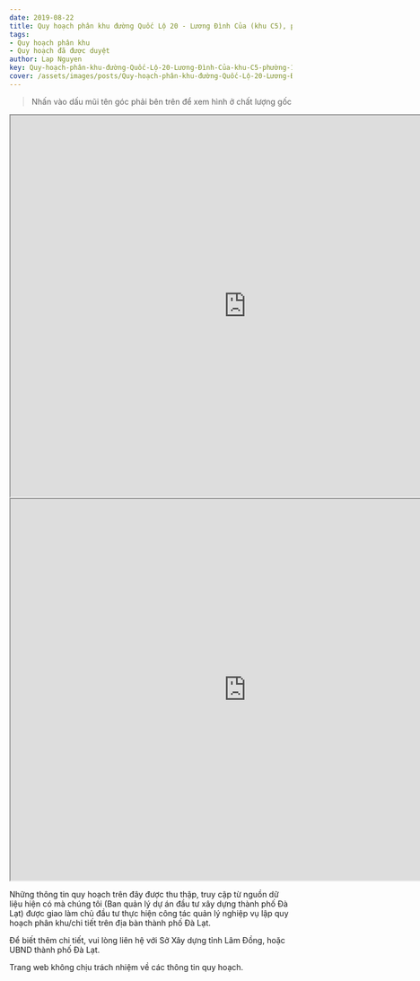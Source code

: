 ```yaml
---
date: 2019-08-22
title: Quy hoạch phân khu đường Quốc Lộ 20 - Lương Đình Của (khu C5), phường 11, TP Đà Lạt
tags:
- Quy hoạch phân khu
- Quy hoạch đã được duyệt
author: Lap Nguyen
key: Quy-hoạch-phân-khu-đường-Quốc-Lộ-20-Lương-Đình-Của-khu-C5-phường-11-TP-Đà-Lạt
cover: /assets/images/posts/Quy-hoạch-phân-khu-đường-Quốc-Lộ-20-Lương-Đình-Của-khu-C5-phường-11-TP-Đà-Lạt.png
---
```


> Nhấn vào dấu mũi tên góc phải bên trên để xem hình ở chất lượng gốc

<iframe src="https://drive.google.com/file/d/1TgXm7hCkYiLhd3ZkDd7yefoeEd33Hw8_/preview" width="840" height="680"></iframe>
<iframe src="https://drive.google.com/file/d/1XItKmkSNJFw3IO-7hr_GRh20RETNdwcd/preview" width="840" height="680"></iframe>

Những thông tin quy hoạch trên đây được thu thập, truy cập từ nguồn dữ liệu hiện có mà chúng tôi 
(Ban quản lý dự án đầu tư xây dựng thành phố Đà Lạt) được giao làm chủ đầu tư thực hiện công tác quản lý nghiệp vụ 
lập quy hoạch phân khu/chi tiết trên địa bàn thành phố Đà Lạt.

Để biết thêm chi tiết, vui lòng liên hệ với Sở Xây dựng tỉnh Lâm Đồng, hoặc UBND thành phố Đà Lạt.

Trang web không chịu trách nhiệm về các thông tin quy hoạch.